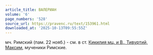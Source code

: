 ```yaml
---
article_title: ВАЛЕРИАН
volume: '6'
page_numbers: '528'
source_url: https://pravenc.ru/text/153961.html
downloaded_at: '2025-10-13T09:55:55Z'
---
```


мч. Римский (пам. 22 нояб.) - см. в ст. [Кикилия мц. и В., Тивуртий, Максим](<https://pravenc.ru/text/Кикилия мц  и В   Тивуртий  Максим.html>), мученики Римские.
